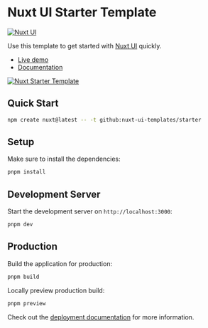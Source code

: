 # Nuxt UI Starter Template

[![Nuxt UI](https://img.shields.io/badge/Made%20with-Nuxt%20UI-00DC82?logo=nuxt&labelColor=020420)](https://ui.nuxt.com)

Use this template to get started with [Nuxt UI](https://ui.nuxt.com) quickly.

- [Live demo](https://starter-template.nuxt.dev/)
- [Documentation](https://ui.nuxt.com/getting-started/installation/nuxt)

<a href="https://starter-template.nuxt.dev/" target="_blank">
  <picture>
    <source media="(prefers-color-scheme: dark)" srcset="https://ui4.nuxt.com/assets/templates/nuxt/starter-dark.png">
    <source media="(prefers-color-scheme: light)" srcset="https://ui4.nuxt.com/assets/templates/nuxt/starter-light.png">
    <img alt="Nuxt Starter Template" src="https://ui4.nuxt.com/assets/templates/nuxt/starter-light.png">
  </picture>
</a>

## Quick Start

```bash [Terminal]
npm create nuxt@latest -- -t github:nuxt-ui-templates/starter
```

## Setup

Make sure to install the dependencies:

```bash
pnpm install
```

## Development Server

Start the development server on `http://localhost:3000`:

```bash
pnpm dev
```

## Production

Build the application for production:

```bash
pnpm build
```

Locally preview production build:

```bash
pnpm preview
```

Check out the [deployment documentation](https://nuxt.com/docs/getting-started/deployment) for more information.
